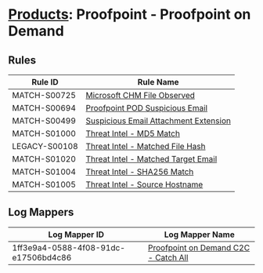 # [Products](README.md): Proofpoint - Proofpoint on Demand

## Rules

|Rule ID|Rule Name|
|----|----|
|MATCH-S00725|[Microsoft CHM File Observed](../rules/MATCH-S00725.md)|
|MATCH-S00694|[Proofpoint POD Suspicious Email](../rules/MATCH-S00694.md)|
|MATCH-S00499|[Suspicious Email Attachment Extension](../rules/MATCH-S00499.md)|
|MATCH-S01000|[Threat Intel - MD5 Match](../rules/MATCH-S01000.md)|
|LEGACY-S00108|[Threat Intel - Matched File Hash](../rules/LEGACY-S00108.md)|
|MATCH-S01020|[Threat Intel - Matched Target Email](../rules/MATCH-S01020.md)|
|MATCH-S01004|[Threat Intel - SHA256 Match](../rules/MATCH-S01004.md)|
|MATCH-S01005|[Threat Intel - Source Hostname](../rules/MATCH-S01005.md)|


## Log Mappers

|Log Mapper ID|Log Mapper Name|
|----|----|
|1ff3e9a4-0588-4f08-91dc-e17506bd4c86|[Proofpoint on Demand C2C - Catch All](../mappings/1ff3e9a4-0588-4f08-91dc-e17506bd4c86.md)|


